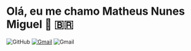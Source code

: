 # Olá, eu me chamo Matheus Nunes Miguel 👋 🇧🇷
![GitHub](https://img.shields.io/badge/-GitHub-blue?style=plastic&logo=github)
[![Gmail](https://img.shields.io/badge/-Gmail-orange?style=plastic&logo=gmail)](https://gmail.com.br)
![Gmail](https://img.shields.io/badge/-Gmail-orange?style=plastic&logo=gmail)

<!--
**MatheusNunes133/MatheusNunes133** is a ✨ _special_ ✨ repository because its `README.md` (this file) appears on your GitHub profile.

Here are some ideas to get you started:

- 🔭 I’m currently working on ...
- 🌱 I’m currently learning ...
- 👯 I’m looking to collaborate on ...
- 🤔 I’m looking for help with ...
- 💬 Ask me about ...
- 📫 How to reach me: ...
- 😄 Pronouns: ...
- ⚡ Fun fact: ...
-->

